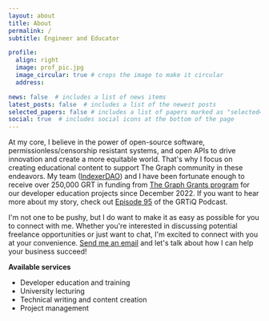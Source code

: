 ```yaml
---
layout: about
title: About
permalink: /
subtitle: Engineer and Educator

profile:
  align: right
  image: prof_pic.jpg
  image_circular: true # crops the image to make it circular
  address:

news: false  # includes a list of news items
latest_posts: false  # includes a list of the newest posts
selected_papers: false # includes a list of papers marked as "selected={true}"
social: true  # includes social icons at the bottom of the page
---
```


At my core, I believe in the power of open-source software, permissionless/censorship resistant systems, and open APIs to drive innovation and create a more equitable world. That's why I focus on creating educational content to support The Graph community in these endeavors. My team ([IndexerDAO](https://www.indexerdao.com/)) and I have been fortunate enough to receive over 250,000 GRT in funding from [The Graph Grants program](https://thegraph.com/ecosystem/grants/) for our developer education projects since December 2022. If you want to hear more about my story, check out [Episode 95](https://www.grtiq.com/grtiq-podcast-95-alex-pakalniskis/) of the GRTiQ Podcast.

I'm not one to be pushy, but I do want to make it as easy as possible for you to connect with me. Whether you're interested in discussing potential freelance opportunities or just want to chat, I'm excited to connect with you at your convenience. [Send me an email](mailto:alexpakalniskis3@gmail.com) and let's talk about how I can help your business succeed!

**Available services**
* Developer education and training 
* University lecturing
* Technical writing and content creation
* Project management
